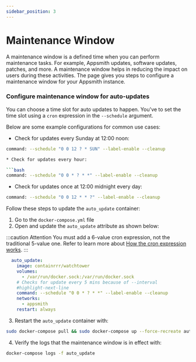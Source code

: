 ```yaml
---
sidebar_position: 3
---
```

# Maintenance Window

A maintenance window is a defined time when you can perform maintenance tasks. For example, Appsmith updates, software updates, patches, and more. A maintenance window helps in reducing the impact on users during these activities. The page gives you steps to configure a maintenance window for your Appsmith instance.

### Configure maintenance window for auto-updates
You can choose a time slot for auto updates to happen. You've to set the time slot using a `cron` expression in the `--schedule` argument.

Below are some example configurations for common use cases:

* Check for updates every Sunday at 12:00 noon:

```bash
command: --schedule "0 0 12 ? * SUN" --label-enable --cleanup

* Check for updates every hour:

```bash
command: --schedule "0 0 * ? * *" --label-enable --cleanup
```
* Check for updates once at 12:00 midnight every day:

```bash
command: --schedule "0 0 12 * * ?" --label-enable --cleanup 
```
Follow these steps to update the `auto_update` container:
1. Go to the `docker-compose.yml` file
2. Open and update the `auto_update` attribute as shown below:

:::caution Attention
You must add a 6-value cron expression, not the traditional 5-value one. Refer to learn more about [How the cron expression works](https://pkg.go.dev/github.com/robfig/cron@v1.2.0#hdr-CRON\_Expression\_Format).
:::

```yaml
  auto_update:
    image: containrrr/watchtower
    volumes:
      - /var/run/docker.sock:/var/run/docker.sock
    # Checks for update every 5 mins because of --interval
    #highlight-next-line
    command: --schedule "0 0 * ? * *" --label-enable --cleanup
    networks:
      - appsmith
    restart: always
```
3. Restart the `auto_update` container with:
```bash
sudo docker-compose pull && sudo docker-compose up --force-recreate auto_update
```
4. Verify the logs that the maintenance window is in effect with:
```bash
docker-compose logs -f auto_update
```
